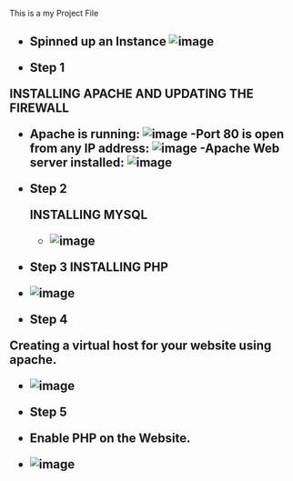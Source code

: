This is a  my Project File
<H2>
  
-  Spinned up an Instance
  ![image](https://user-images.githubusercontent.com/94152732/165975296-7f82b6e1-6835-4e15-a14f-50b0ca8a01ce.png)
  
 - Step 1
  
  INSTALLING APACHE AND UPDATING THE FIREWALL
  - Apache is running: ![image](https://user-images.githubusercontent.com/94152732/165977673-a5ddfdd3-fd71-4a27-b703-df019e687f0e.png)
  -Port 80 is open from any IP address: ![image](https://user-images.githubusercontent.com/94152732/165978046-e3708fb6-8a20-4344-b2d9-28320f76ee63.png)
  -Apache Web server installed: ![image](https://user-images.githubusercontent.com/94152732/165978822-78950d29-fdf9-49b5-9c47-b20e8186cfd7.png)

- Step 2  
  
  INSTALLING MYSQL
  - ![image](https://user-images.githubusercontent.com/94152732/165980321-205e940f-2dbf-4f08-b454-3a307a2bd3f3.png)
  
 - Step 3 
   INSTALLING PHP
  
 - ![image](https://user-images.githubusercontent.com/94152732/165981039-4009bdcd-1efe-4eba-900e-69409af8164b.png)
  
 - Step 4
  
  Creating a virtual host for your website using apache.

  - ![image](https://user-images.githubusercontent.com/94152732/165986549-5cdee13f-9e06-4d3a-8228-f3a245dd3c6e.png)
  
  - Step 5
  
  -  Enable PHP on the Website.
  
  - ![image](https://user-images.githubusercontent.com/94152732/165988608-631c2574-b0cd-4860-b599-126cd78287e7.png)


    
